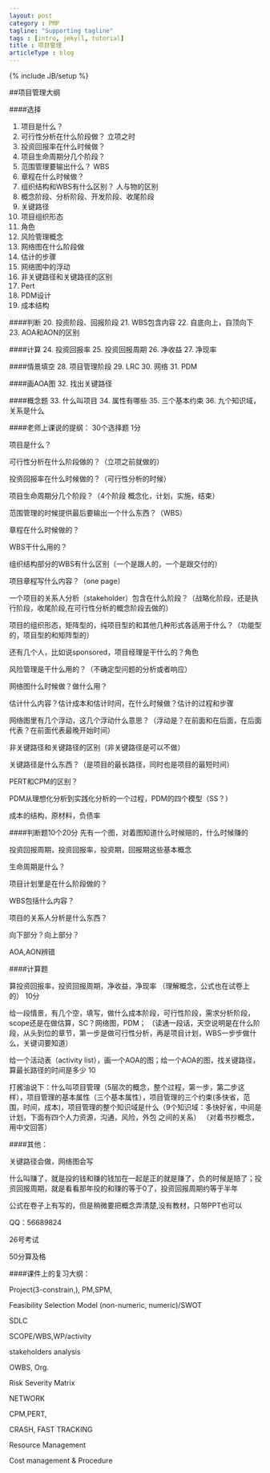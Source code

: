 ```yaml
---
layout: post
category : PMP
tagline: "Supporting tagline"
tags : [intro, jekyll, tutorial]
title : 项目管理
articleType : blog
---
```

{% include JB/setup %}

##项目管理大纲

####选择
1.  项目是什么？
2.	可行性分析在什么阶段做？  立项之时
3.	投资回报率在什么时候做？
4.	项目生命周期分几个阶段？
5.	范围管理要输出什么？   WBS
6.	章程在什么时候做？
7.	组织结构和WBS有什么区别？   人与物的区别
8.	概念阶段、分析阶段、开发阶段、收尾阶段
9.	关键路径
10.	项目组织形态
11.	角色
12.	风险管理概念
13.	网络图在什么阶段做
14.	估计的步骤
15.	网络图中的浮动
16.	非关键路径和关键路径的区别
17.	Pert
18.	PDM设计
19.	成本结构

####判断
20. 投资阶段、回报阶段
21.	WBS包含内容
22.	自底向上，自顶向下
23.	AOA和AON的区别

####计算
24. 投资回报率
25.	投资回报周期
26.	净收益
27.	净现率

####情景填空
28. 项目管理阶段
29.	LRC
30.	网络
31.	PDM

####画AOA图
32. 找出关键路径

####概念题
33. 什么叫项目
34.	属性有哪些
35.	三个基本约束
36.	九个知识域，关系是什么


####老师上课说的提纲：
30个选择题 1分

项目是什么？

可行性分析在什么阶段做的？（立项之前就做的）

投资回报率在什么时候做的？（可行性分析的时候）

项目生命周期分几个阶段？（4个阶段 概念化，计划，实施，结束）

范围管理的时候提供最后要输出一个什么东西？（WBS）

章程在什么时候做的？

WBS干什么用的？

组织结构部分的WBS有什么区别（一个是跟人的，一个是跟交付的）

项目章程写什么内容？（one page）

一个项目的关系人分析（stakeholder）包含在什么阶段？（战略化阶段，还是执行阶段，收尾阶段,在可行性分析的概念阶段去做的）

项目的组织形态，矩阵型的，纯项目型的和其他几种形式各适用于什么？（功能型的，项目型的和矩阵型的）

还有几个人，比如说sponsored，项目经理是干什么的？角色

风险管理是干什么用的？（不确定型问题的分析或者响应）

网络图什么时候做？做什么用？

估计什么内容？估计成本和估计时间，在什么时候做？估计的过程和步骤

网络图里有几个浮动，这几个浮动什么意思？（浮动是？在前面和在后面，在后面代表？在前面代表最晚开始时间）

非关键路径和关键路径的区别（非关键路径是可以不做）

关键路径是什么东西？（是项目的最长路径，同时也是项目的最短时间）

PERT和CPM的区别？

PDM从理想化分析到实践化分析的一个过程，PDM的四个模型（SS？）

成本的结构，原材料，负债率


####判断题10个20分
先有一个图，对着图知道什么时候赔的，什么时候赚的

投资回报周期，投资回报率，投资期，回报期这些基本概念

生命周期是什么？

项目计划里是在什么阶段做的？

WBS包括什么内容？

项目的关系人分析是什么东西？

向下部分？向上部分？

AOA,AON辨错

####计算题

算投资回报率，投资回报周期，净收益，净现率 （理解概念，公式也在试卷上的） 10分

给一段情景，有几个空，填写，做什么成本阶段，可行性阶段，需求分析阶段，scope还是在做估算，SC？网络图，PDM； （读通一段话，天空说明是在什么阶段，从头到位的章节，第一步是做可行性分析，再是项目计划，WBS一步步做什么，关键词要知道）

给一个活动表（activity list），画一个AOA的图；给一个AOA的图，找关键路径，算最长路径的时间是多少 10

打酱油说下：什么叫项目管理（5层次的概念，整个过程，第一步，第二步这样），项目管理的基本属性（三个基本属性），项目管理的三个约束(多快省，范围，时间，成本)，项目管理的整个知识域是什么（9个知识域：多快好省，中间是计划，下面有四个人力资源，沟通，风险，外包 之间的关系） （对着书抄概念，用中文回答）  



####其他：

关键路径会做，网络图会写

什么叫赚了，就是投的钱和赚的钱加在一起是正的就是赚了，负的时候是赔了；投资回报周期，就是看看那年投的和赚的等于0了，投资回报周期约等于半年

公式在卷子上有写的，但是稍微要把概念弄清楚,没有教材，只带PPT也可以


QQ：56689824

26号考试

50分算及格


####课件上的复习大纲：

Project(3-constrain,), PM,SPM,

Feasibility Selection Model (non-numeric, numeric)/SWOT

SDLC

SCOPE/WBS,WP/activity

stakeholders analysis 

OWBS, Org.

Risk Severity Matrix

NETWORK

CPM,PERT, 

CRASH, FAST TRACKING

Resource Management

Cost management & Procedure
